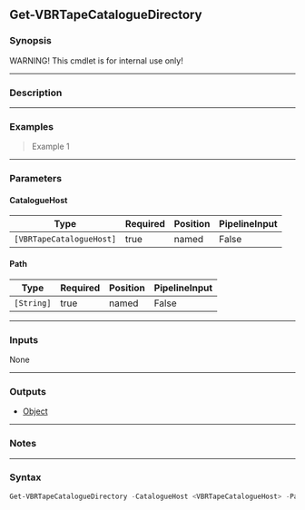 Get-VBRTapeCatalogueDirectory
-----------------------------

### Synopsis
WARNING! This cmdlet is for internal use only!

---

### Description

---

### Examples
> Example 1

---

### Parameters
#### **CatalogueHost**

|Type                    |Required|Position|PipelineInput|
|------------------------|--------|--------|-------------|
|`[VBRTapeCatalogueHost]`|true    |named   |False        |

#### **Path**

|Type      |Required|Position|PipelineInput|
|----------|--------|--------|-------------|
|`[String]`|true    |named   |False        |

---

### Inputs
None

---

### Outputs
* [Object](https://learn.microsoft.com/en-us/dotnet/api/System.Object)

---

### Notes

---

### Syntax
```PowerShell
Get-VBRTapeCatalogueDirectory -CatalogueHost <VBRTapeCatalogueHost> -Path <String> [<CommonParameters>]
```
